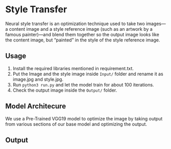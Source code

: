 # Style Transfer 

Neural style transfer is an optimization technique used to take two images—a content image and a style reference image (such as an artwork by a famous painter)—and blend them together so the output image looks like the content image, but “painted” in the style of the style reference image.

## Usage

1) Install the required libraries mentioned in requirement.txt.
2) Put the Image and the style image inside ```Input/``` folder and rename it as image.jpg and style.jpg.
3) Run ```python3 run.py``` and let the model train for about 100 iterations.
4) Check the output image inside the ```Output/``` folder.


## Model Architecure 

We use a Pre-Trained VGG19 model to optimize the image by taking output from various sections of our base model and optimizing the output.

## Output


